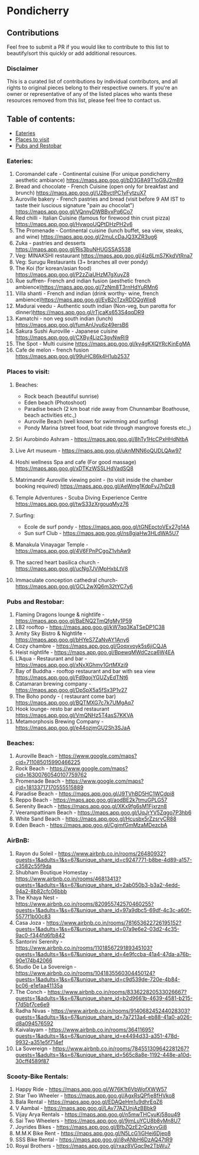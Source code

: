 # Pondicherry

## Contributions
Feel free to submit a PR if you would like to contribute to this list to beautify/sort this quickly or add additional resources.

### Disclaimer
This is a curated list of contributions by individual contributors, and all rights to original pieces belong to their respective owners. If you're an owner or representative of any of the listed places who wants these resources removed from this list, please feel free to contact us.

## Table of contents:
- [Eateries](#eateries)
- [Places to visit](#places-to-visit)
- [Pubs and Restobar](#pubs-and-restobar)

### Eateries:
1. Coromandel cafe - Continental cuisine (For unique pondicherry aesthetic ambiance) https://maps.app.goo.gl/bD3G8A9T1oG9J2mB9
2. Bread and chocolate - French Cuisine (open only for  breakfast and  brunch) https://maps.app.goo.gl/U2BvctPC1vFytzuX7
3. Auroville bakery - French pastries and bread (visit before 9 AM IST to taste their luscious signature "pain au chocolat") https://maps.app.goo.gl/VQnnyDWBBvxPq6Co7
4. Red chilli - Italian Cuisine (famous for firewood thin crust pizza) https://maps.app.goo.gl/HywooUQPtDHzPH2v6
5. The Promenade - Continental cuisine (lunch buffet, sea view, steaks, and wine) https://maps.app.goo.gl/2muLcDaJQ3XZR3ug6
6. Zuka - pastries and desserts https://maps.app.goo.gl/Ris3buNHUGSSAS538
7. Veg: MINAKSHI restaurant https://maps.app.goo.gl/4iz6LmS7KkdVtRna7
8. Veg: Surugu Restaurants (3+ branches all over pondy)
9. The Koi (for korean/asian food) https://maps.app.goo.gl/P2zZiaUHzM7gXuyZ8
10. Rue suffren- French and indian fusion (aesthetic french ambience)https://maps.app.goo.gl/7zNm8T3rnHdYuRMn6
11. Villa shanti - French and indian (drink worthy- wine, french ambience)https://maps.app.goo.gl/EvB2cTzxRDDQgWip8
12. Madurai veedu - Authentic south indian (Non-veg, bun parotta for dinner)https://maps.app.goo.gl/rTjcaKs653S4qqDR9
13. Kamatchi - non veg south indian (lunch) https://maps.app.goo.gl/fumAnUyu6z49ersB6
14. Sakura Sushi Auroville - Japanese cuisine https://maps.app.goo.gl/CXBy4LjzC3gvNwRi9
15. The Spot - Multi cuisine https://maps.app.goo.gl/ky4gKXQYRcKinEgMA
16. Cafe de melon - french fusion https://maps.app.goo.gl/99uHC86k4H1ub2537

### Places to visit:
1. Beaches:
   - Rock beach (beautiful sunrise)
   - Eden beach (Photoshoot)
   - Paradise beach (2 km boat ride away from Chunnambar Boathouse, beach activities etc.,)
   - Auroville Beach (well known for swimming and surfing)
   - Pondy Marina (street food, boat ride through mangrove forests etc.,)

2. Sri Aurobindo Ashram - https://maps.app.goo.gl/8hTy1HcCPxHHdNtbA
3. Live Art museum - https://maps.app.goo.gl/uknMNN6oQUDLQAw97
4. Hoshi wellness Spa and cafe (For good massage) https://maps.app.goo.gl/xDTKzWSSLHdVadSQ8
5. Matrimandir Auroville viewing point - (to visit inside the chamber booking required) https://maps.app.goo.gl/AeWmg1KdpFvJ7nDz8
6. Temple Adventures - Scuba Diving Experience Centre https://maps.app.goo.gl/twS33zXrgouqMyz76
7. Surfing:
   - Ecole de surf pondy -  https://maps.app.goo.gl/tGNEpctoVEx27g14A
   - Sun surf Club - https://maps.app.goo.gl/ns8gjaHw3HLdWA5U7

8. Manakula Vinayagar Temple - https://maps.app.goo.gl/4V6FPnPCgoZ1vhAw9
9. The sacred heart basilica  church -https://maps.app.goo.gl/ucNg7JVjMpHxbLtV8
10. Immaculate conception cathedral church- https://maps.app.goo.gl/GCL2wXQ6m32tYC7y6

### Pubs and Restobar:

1. Flaming Dragons lounge & nightlife - https://maps.app.goo.gl/BaENQ2TmQfgMy1P59
2. LB2 rooftop - https://maps.app.goo.gl/kW7qq3KaTSeDP1C38
3. Amity Sky Bistro & Nightlife - https://maps.app.goo.gl/bHYeS7ZaNvAY1Any6
4. Cozy chambre - https://maps.app.goo.gl/Goqxvoyk5s6jiCQJA
5. Heist nightlife - https://maps.app.goo.gl/BpewqMWdCzca6W4EA
6. L’Aqua - Restaurant and bar - https://maps.app.goo.gl/xNxXGhmv1GrtMXzi9
7. Bay of Buddha - rooftop restaurant and bar with sea view   https://maps.app.goo.gl/Fd9qojYGUZyEdTNt6
8. Catamaran brewing company - https://maps.app.goo.gl/DpSpX5a5fSx3P1v27
9. The Boho pondy - ( restaurant come bar) https://maps.app.goo.gl/BQTMXG7c7k7UMgAq7
10. Hook lounge- resto bar and restaurant https://maps.app.goo.gl/VmQNHz5T4asS7KKVA
11. Metamorphosis Brewing Company - https://maps.app.goo.gl/e44ozjmGU2Sh3SJaA 

### Beaches:

1. Auroville Beach - https://www.google.com/maps?cid=711085015990466225
2. Rock Beach - https://www.google.com/maps?cid=16300760540107759762
3. Promenade Beach - https://www.google.com/maps?cid=18133717170555515889
4. Paradise Beach - https://maps.app.goo.gl/J9TVhBD5HC1WCdpi8
5. Reppo Beach - https://maps.app.goo.gl/aodBE2k7tmuGPLG57
6. Serenity Beach - https://maps.app.goo.gl/XKx9fg6sM1Fjxrzn8
7. Veerampattinam Beach - https://maps.app.goo.gl/UqJrYV5Zqgo7P3hb6
8. White Sand Beach - https://maps.app.goo.gl/Hcusbx5rZzsryCR88
9. Eden Beach - https://maps.app.goo.gl/CgjmfGmMzaMDezcbA

### AirBnB:

1. Rayon du Soleil - https://www.airbnb.co.in/rooms/26480932?guests=1&adults=1&s=67&unique_share_id=c9247771-b8be-4d89-a157-c3582c55f9da
2. Shubham Boutique Homestay - https://www.airbnb.co.in/rooms/46813413?guests=1&adults=1&s=67&unique_share_id=2ab050b3-b3a2-4edd-94a2-8b82cfc06bbb
3. The Khaya Nest - https://www.airbnb.co.in/rooms/820955742570460255?guests=1&adults=1&s=67&unique_share_id=97a9dbc5-69df-4c3c-a60f-5577f1b00c83
4. Casa Joza - https://www.airbnb.co.in/rooms/781653622726195152?guests=1&adults=1&s=67&unique_share_id=07a9e6e2-03d2-4c35-9ac0-f344fd6fb842
5. Santorini Serenity - https://www.airbnb.co.in/rooms/1101856729189345103?guests=1&adults=1&s=67&unique_share_id=4e9fccba-41a4-47da-a76b-90e174b42066
6. Studio De La Sovereign - https://www.airbnb.co.in/rooms/1041835560304450124?guests=1&adults=1&s=67&unique_share_id=c9d539de-720e-4b84-bc06-e1efaa41135a
7. The Conch - https://www.airbnb.co.in/rooms/833622820533026667?guests=1&adults=1&s=67&unique_share_id=b2d9661b-4639-4581-b215-f7d5bf7ce6e9
8. Radha Nivas - https://www.airbnb.co.in/rooms/914068245244028303?guests=1&adults=1&s=67&unique_share_id=7a7213a4-eb88-41a0-a026-d8a094576592
9. Kaivalayam - https://www.airbnb.co.in/rooms/36411695?guests=1&adults=1&s=67&unique_share_id=e4494d33-a351-478d-9932-a351e5f714ef
10. La Sovereign - https://www.airbnb.co.in/rooms/784551309642281267?guests=1&adults=1&s=67&unique_share_id=565c8a8e-1192-448e-a10d-30cff4589f87

### Scooty-Bike Rentals:

1. Happy Ride - https://maps.app.goo.gl/W76K1t6VbWofXWW57
2. Star Two Wheeler - https://maps.app.goo.gl/AgxRsQPfje8fHVko8
3. Bala Rental - https://maps.app.goo.gl/EDAQeHm1u9dhrEqZ6
4. V Aambal - https://maps.app.goo.gl/LAv77AZUnjAzBBbk9
5. Vijay Arya Rentals - https://maps.app.goo.gl/n5mwTHCyuKj58ou49
6. Sai Two Wheelers - https://maps.app.goo.gl/9jmLuYCU8b8vMn8U7
7. Joyrides Bikes - https://maps.app.goo.gl/BfbZQzE2rQzkvyGi8
8. M.M.K Bike Rent - https://maps.app.goo.gl/N5LcG1iGHei6Djep8
9. SSS Bike Rental - https://maps.app.goo.gl/i8yANbH6DzAQ47tR9
10. Royal Brothers - https://maps.app.goo.gl/rxaz8VGqc9e2TbWu7

